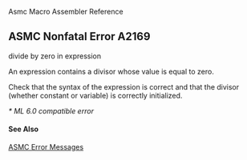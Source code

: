 Asmc Macro Assembler Reference

## ASMC Nonfatal Error A2169

divide by zero in expression

An expression contains a divisor whose value is equal to zero.

Check that the syntax of the expression is correct and that the divisor (whether constant or variable) is correctly initialized.

_* ML 6.0 compatible error_

#### See Also

[ASMC Error Messages](readme.md)